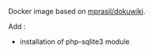 Docker image based on [mprasil/dokuwiki](https://hub.docker.com/r/mprasil/dokuwiki).

Add : 
  - installation of php-sqlite3 module

